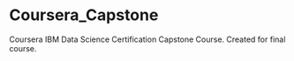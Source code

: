 # Coursera_Capstone
Coursera IBM Data Science Certification Capstone Course. Created for final course.
